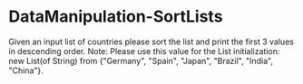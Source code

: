 # DataManipulation-SortLists
Given an input list of countries please sort the list and print the first 3 values in descending order.  Note: Please use this value for the List initialization: new List(of String) from {"Germany", "Spain", "Japan", "Brazil", "India", "China"}.
